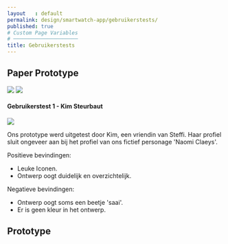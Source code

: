 ```yaml
---
layout   : default
permalink: design/smartwatch-app/gebruikerstests/
published: true
# Custom Page Variables
# ─────────────────────
title: Gebruikerstests
---
```



<div class="container">
<div class="row">
<h2 class="col-12">Paper Prototype</h2>
</div>

<div class="row">
<img src="../../../assets/Images/Proto2.jpg" class="col-5" height="auto">
<img src="../../../assets/Images/Proto.jpg" class="col-4" height="auto">
</div>
</div>



<div class="row">
<h4 class="col-12">Gebruikerstest 1 - Kim Steurbaut</h4>
<div class="col-12">
<img src="../../../assets/Images/33988215_10216506665161965_7722462841587892224_n.jpg" class="col-5" height="auto">
</div>

<div class="col-5">
<p>Ons prototype werd uitgetest door Kim, een vriendin van Steffi. 
Haar profiel sluit ongeveer aan bij het profiel van ons fictief personage 'Naomi Claeys'.</p>
<p>Positieve bevindingen:</p>
<ul>
<li> Leuke Iconen. </li>
<li> Ontwerp oogt duidelijk en overzichtelijk.</li>
</ul>

<p>Negatieve bevindingen:</p>
<ul>
<li> Ontwerp oogt soms een beetje 'saai'. </li>
<li> Er is geen kleur in het ontwerp. </li>
</ul>

</div>
</div>


<div class="row">
<h2 class="col-12">Prototype</h2>
<a href="https://gdmgent-1718-nmd3.github.io/1718-nmd3-project-dhaenens_boone/#">
</div>
</div>
